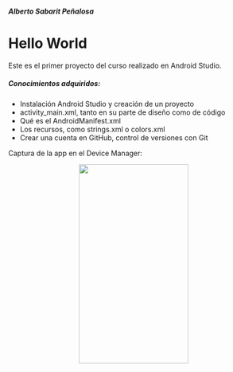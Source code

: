 ##### Alberto Sabarit Peñalosa

# Hello World

Este es el primer proyecto del curso realizado en Android Studio.

##### Conocimientos adquiridos:

- Instalación Android Studio y creación de un proyecto
- activity_main.xml, tanto en su parte de diseño como de código
- Qué es el AndroidManifest.xml
- Los recursos, como strings.xml o colors.xml
- Crear una cuenta en GitHub, control de versiones con Git

Captura de la app en el Device Manager:

<p align="center">
<img src="https://github.com/AlbertoSabarit/HelloWorld/assets/83402306/3f9325a0-5f22-4e16-96f6-6713e49edfe8" height="400" width="220" >
</p>
